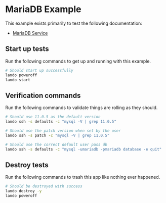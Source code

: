 MariaDB Example
===============

This example exists primarily to test the following documentation:

* [MariaDB Service](https://docs.devwithlando.io/tutorials/mariadb.html)

Start up tests
--------------

Run the following commands to get up and running with this example.

```bash
# Should start up successfully
lando poweroff
lando start
```

Verification commands
---------------------

Run the following commands to validate things are rolling as they should.

```bash
# Should use 11.0.5 as the default version
lando ssh -s defaults -c "mysql -V | grep 11.0.5"

# Should use the patch version when set by the user
lando ssh -s patch -c "mysql -V | grep 11.0.5"

# Should use the correct default user pass db
lando ssh -s defaults -c "mysql -umariadb -pmariadb database -e quit"
```

Destroy tests
-------------

Run the following commands to trash this app like nothing ever happened.

```bash
# Should be destroyed with success
lando destroy -y
lando poweroff
```
